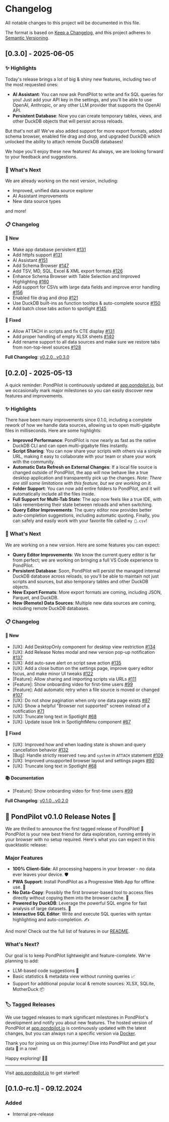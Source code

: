 # Changelog

All notable changes to this project will be documented in this file.

The format is based on [Keep a Changelog](https://keepachangelog.com/en/1.0.0/),
and this project adheres to [Semantic Versioning](https://semver.org/spec/v2.0.0.html).

<!-- next-header -->

## [0.3.0] - 2025-06-05

### ✨ Highlights

Today's release brings a lot of big & shiny new features, including two of the most requested ones:

- **AI Assistant**: You can now ask PondPilot to write and fix SQL queries for you! Just add your API key in the settings, and you'll be able to use OpenAI, Anthropic, or any other LLM provider that supports the OpenAI API.
- **Persistent Database**: Now you can create temporary tables, views, and other DuckDB objects that will persist across reloads.

But that's not all! We've also added support for more export formats, added schema browser, enabled file drag and drop, and upgraded DuckDB which unlocked the ability to attach remote DuckDB databases!

We hope you'll enjoy these new features! As always, we are looking forward to your feedback and suggestions.

### 🎯 What's Next

We are already working on the next version, including:

- Improved, unified data source explorer
- AI Assistant improvements
- New data source types

and more!

### 📋 Changelog

#### 🚀 New

- Make app database persistent [#131](https://github.com/pondpilot/pondpilot/pull/131)
- Add httpfs support [#131](https://github.com/pondpilot/pondpilot/pull/131)
- AI Assistant [#151](https://github.com/pondpilot/pondpilot/pull/151)
- Add Schema Browser [#147](https://github.com/pondpilot/pondpilot/pull/147)
- Add TSV, MD, SQL, Excel \& XML export formats [#126](https://github.com/pondpilot/pondpilot/pull/126)
- Enhance Schema Browser with Table Selection and Improved Highlighting [#160](https://github.com/pondpilot/pondpilot/pull/160)
- Add support for CSVs with large data fields and improve error handling [#156](https://github.com/pondpilot/pondpilot/pull/156)
- Enabled file drag and drop [#121](https://github.com/pondpilot/pondpilot/pull/121)
- Use DuckDB built-ins as function tooltips \& auto-complete source [#150](https://github.com/pondpilot/pondpilot/pull/150)
- Add batch close tabs action to spotlight [#145](https://github.com/pondpilot/pondpilot/pull/145)

#### 🐛 Fixed

- Allow ATTACH in scripts and fix CTE display [#131](https://github.com/pondpilot/pondpilot/pull/131)
- Add proper handling of empty XLSX sheets [#140](https://github.com/pondpilot/pondpilot/pull/140)
- Add rename support to all data sources and make sure we restore tabs from non-top-level sources [#128](https://github.com/pondpilot/pondpilot/pull/128)

**Full Changelog**: [v0.2.0...v0.3.0](https://github.com/$OWNER/$REPOSITORY/compare/v0.2.0...v0.3.0)

## [0.2.0] - 2025-05-13

A quick reminder: PondPilot is continuously updated at [app.pondpilot.io](https://app.pondpilot.io), but we occasionally mark major milestones so you can easily discover new features and improvements.

### ✨ Highlights

There have been many improvements since 0.1.0, including a complete rework of how we handle data sources, allowing us to open multi-gigabyte files in milliseconds. Here are some highlights:

- **Improved Performance**: PondPilot is now nearly as fast as the native DuckDB CLI and can open multi-gigabyte files instantly.
- **Script Sharing**: You can now share your scripts with others via a simple URL, making it easy to collaborate with your team or share your work with the community.
- **Automatic Data Refresh on External Changes**: If a local file source is changed outside of PondPilot, the app will now behave like a true desktop application and transparently pick up the changes. _Note: There are still some limitations with this feature, but we are working on it._
- **Folder Support**: You can now add entire folders to PondPilot, and it will automatically include all the files inside.
- **Full Support for Multi-Tab State**: The app now feels like a true IDE, with tabs remembering their state between reloads and when switching.
- **Query Editor Improvements**: The query editor now provides better auto-completion suggestions, including automatic quoting. Finally, you can safely and easily work with your favorite file called `my 🦆.csv`!

### 🎯 What's Next

We are working on a new version. Here are some features you can expect:

- **Query Editor Improvements**: We know the current query editor is far from perfect; we are working on bringing a full VS Code experience to PondPilot.
- **Persistent Database**: Soon, PondPilot will persist the managed internal DuckDB database across reloads, so you'll be able to maintain not just scripts and sources, but also temporary tables and other DuckDB objects.
- **New Export Formats**: More export formats are coming, including JSON, Parquet, and DuckDB.
- **New (Remote) Data Sources**: Multiple new data sources are coming, including remote DuckDB databases.

### 📋 Changelog

#### 🚀 New

- [UX]: Add DesktopOnly component for desktop view restriction [#134](https://github.com/pondpilot/pondpilot/pull/134)
- [UX]: Add Release Notes modal and new version pop-up notification [#137](https://github.com/pondpilot/pondpilot/pull/137)
- [UX]: Add auto-save alert on script save action [#135](https://github.com/pondpilot/pondpilot/pull/135)
- [UX]: Add a close button on the settings page, improve query editor focus, and make minor UI tweaks [#122](https://github.com/pondpilot/pondpilot/pull/122)
- [Feature]: Allow sharing and importing scripts via URLs [#111](https://github.com/pondpilot/pondpilot/pull/111)
- [Feature]: Show onboarding video for first-time users [#99](https://github.com/pondpilot/pondpilot/pull/99)
- [Feature]: Add automatic retry when a file source is moved or changed [#107](https://github.com/pondpilot/pondpilot/pull/107)
- [UX]: Do not show pagination when only one data page exists [#87](https://github.com/pondpilot/pondpilot/pull/87)
- [UX]: Show a helpful "Browser not supported" screen instead of a notification [#71](https://github.com/pondpilot/pondpilot/pull/71)
- [UX]: Truncate long text in Spotlight [#68](https://github.com/pondpilot/pondpilot/pull/68)
- [UX]: Update issue link in SpotlightMenu component [#67](https://github.com/pondpilot/pondpilot/pull/67)

#### 🐛 Fixed

- [UX]: Improved how and when loading state is shown and query cancellation behavior [#132](https://github.com/pondpilot/pondpilot/pull/132)
- [Bug]: Handle strictly reserved `temp` and `system` in `ATTACH` statement [#109](https://github.com/pondpilot/pondpilot/pull/109)
- [UX]: Improved unsupported browser layout and settings pages [#90](https://github.com/pondpilot/pondpilot/pull/90)
- [UX]: Truncate long text in Spotlight [#68](https://github.com/pondpilot/pondpilot/pull/68)

#### 📚 Documentation

- [Feature]: Show onboarding video for first-time users [#99](https://github.com/pondpilot/pondpilot/pull/99)

**Full Changelog**: [v0.1.0...v0.2.0](https://github.com/$OWNER/$REPOSITORY/compare/v0.1.0...v0.2.0)

## 🦆 PondPilot v0.1.0 Release Notes 🦆

We are thrilled to announce the first tagged release of PondPilot! 🎉 PondPilot is your new best friend for data exploration, running entirely in your browser with no setup required. Here's what you can expect in this quacktastic release:

### Major Features

- **100% Client-Side**: All processing happens in your browser - no data ever leaves your device. 🛡️
- **PWA Support**: Install PondPilot as a Progressive Web App for offline use. 📱
- **No Data-Copy**: Possibly the first browser-based tool to access files directly without copying them into the browser cache. 🔄
- **Powered by DuckDB**: Leverage the powerful SQL engine for fast analysis of large datasets. 🚀
- **Interactive SQL Editor**: Write and execute SQL queries with syntax highlighting and auto-completion. ✍️

And more! Check out the full list of features in our [README](https://github.com/pondpilot/pondpilot#-features).

### What's Next?

Our goal is to keep PondPilot lightweight and feature-complete. We're planning to add:

- LLM-based code suggestions 🤖
- Basic statistics & metadata view without running queries 📈
- Support for additional popular local & remote sources: XLSX, SQLite, MotherDuck 📦

### 🏷️ Tagged Releases

We use tagged releases to mark significant milestones in PondPilot's development and notify you about new features. The hosted version of PondPilot at [app.pondpilot.io](https://app.pondpilot.io) is continuously updated with the latest changes, but you can always run a specific version via [Docker](https://github.com/pondpilot/pondpilot/blob/main/README.md#Using-Docker).

Thank you for joining us on this journey! Dive into PondPilot and get your data 🦆 in a row!

Happy exploring! 🦆✨

---

Visit [app.pondpilot.io](https://app.pondpilot.io) to get started!

## [0.1.0-rc.1] - 09.12.2024

### Added

- Internal pre-release
